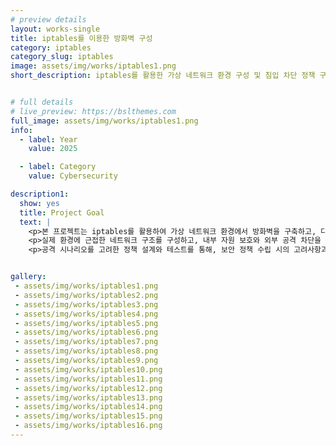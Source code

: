 ```yaml
---
# preview details
layout: works-single
title: iptables를 이용한 방화벽 구성
category: iptables
category_slug: iptables
image: assets/img/works/iptables1.png
short_description: iptables를 활용한 가상 네트워크 환경 구성 및 침입 차단 정책 구현을 통해 실제 보안 정책 수립과 방어 전략을 실습한 프로젝트


# full details
# live_preview: https://bslthemes.com
full_image: assets/img/works/iptables1.png
info:
  - label: Year
    value: 2025

  - label: Category
    value: Cybersecurity

description1:
  show: yes
  title: Project Goal
  text: |
    <p>본 프로젝트는 iptables를 활용하여 가상 네트워크 환경에서 방화벽을 구축하고, 다양한 보안 정책을 설계 및 적용한 사례를 담고 있습니다.</p>
    <p>실제 환경에 근접한 네트워크 구조를 구성하고, 내부 자원 보호와 외부 공격 차단을 목표로 다양한 정책을 수립해 구현했습니다. DNS/HTTP/SSH 접근 제어, NAT 설정, Ping 차단, 로그 기록 등의 보안 정책을 직접 설계하고, 트래픽 흐름과 규칙 적용 결과를 분석했습니다.</p>
    <p>공격 시나리오를 고려한 정책 설계와 테스트를 통해, 보안 정책 수립 시의 고려사항과 효과적인 대응 방안을 체계적으로 도출할 수 있었습니다.</p>


gallery:
 - assets/img/works/iptables1.png
 - assets/img/works/iptables2.png
 - assets/img/works/iptables3.png
 - assets/img/works/iptables4.png
 - assets/img/works/iptables5.png
 - assets/img/works/iptables6.png
 - assets/img/works/iptables7.png
 - assets/img/works/iptables8.png
 - assets/img/works/iptables9.png
 - assets/img/works/iptables10.png
 - assets/img/works/iptables11.png
 - assets/img/works/iptables12.png
 - assets/img/works/iptables13.png
 - assets/img/works/iptables14.png
 - assets/img/works/iptables15.png
 - assets/img/works/iptables16.png
---
```

